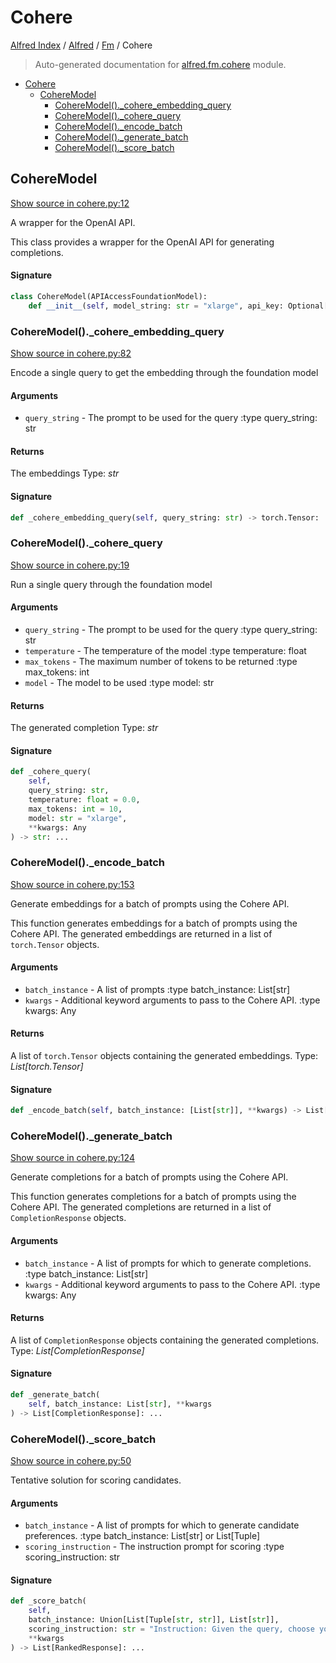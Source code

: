 # Cohere

[Alfred Index](../../README.md#alfred-index) / [Alfred](../index.md#alfred) / [Fm](./index.md#fm) / Cohere

> Auto-generated documentation for [alfred.fm.cohere](../../../alfred/fm/cohere.py) module.

- [Cohere](#cohere)
  - [CohereModel](#coheremodel)
    - [CohereModel()._cohere_embedding_query](#coheremodel()_cohere_embedding_query)
    - [CohereModel()._cohere_query](#coheremodel()_cohere_query)
    - [CohereModel()._encode_batch](#coheremodel()_encode_batch)
    - [CohereModel()._generate_batch](#coheremodel()_generate_batch)
    - [CohereModel()._score_batch](#coheremodel()_score_batch)

## CohereModel

[Show source in cohere.py:12](../../../alfred/fm/cohere.py#L12)

A wrapper for the OpenAI API.

This class provides a wrapper for the OpenAI API for generating completions.

#### Signature

```python
class CohereModel(APIAccessFoundationModel):
    def __init__(self, model_string: str = "xlarge", api_key: Optional[str] = None): ...
```

### CohereModel()._cohere_embedding_query

[Show source in cohere.py:82](../../../alfred/fm/cohere.py#L82)

Encode a single query to get the embedding through the foundation model

#### Arguments

- `query_string` - The prompt to be used for the query
:type query_string: str

#### Returns

The embeddings
Type: *str*

#### Signature

```python
def _cohere_embedding_query(self, query_string: str) -> torch.Tensor: ...
```

### CohereModel()._cohere_query

[Show source in cohere.py:19](../../../alfred/fm/cohere.py#L19)

Run a single query through the foundation model

#### Arguments

- `query_string` - The prompt to be used for the query
:type query_string: str
- `temperature` - The temperature of the model
:type temperature: float
- `max_tokens` - The maximum number of tokens to be returned
:type max_tokens: int
- `model` - The model to be used
:type model: str

#### Returns

The generated completion
Type: *str*

#### Signature

```python
def _cohere_query(
    self,
    query_string: str,
    temperature: float = 0.0,
    max_tokens: int = 10,
    model: str = "xlarge",
    **kwargs: Any
) -> str: ...
```

### CohereModel()._encode_batch

[Show source in cohere.py:153](../../../alfred/fm/cohere.py#L153)

Generate embeddings for a batch of prompts using the Cohere API.

This function generates embeddings for a batch of prompts using the Cohere API.
The generated embeddings are returned in a list of `torch.Tensor` objects.

#### Arguments

- `batch_instance` - A list of prompts
:type batch_instance: List[str]
- `kwargs` - Additional keyword arguments to pass to the Cohere API.
:type kwargs: Any

#### Returns

A list of `torch.Tensor` objects containing the generated embeddings.
Type: *List[torch.Tensor]*

#### Signature

```python
def _encode_batch(self, batch_instance: [List[str]], **kwargs) -> List[torch.Tensor]: ...
```

### CohereModel()._generate_batch

[Show source in cohere.py:124](../../../alfred/fm/cohere.py#L124)

Generate completions for a batch of prompts using the Cohere API.

This function generates completions for a batch of prompts using the Cohere API.
The generated completions are returned in a list of `CompletionResponse` objects.

#### Arguments

- `batch_instance` - A list of prompts for which to generate completions.
:type batch_instance: List[str]
- `kwargs` - Additional keyword arguments to pass to the Cohere API.
:type kwargs: Any

#### Returns

A list of `CompletionResponse` objects containing the generated completions.
Type: *List[CompletionResponse]*

#### Signature

```python
def _generate_batch(
    self, batch_instance: List[str], **kwargs
) -> List[CompletionResponse]: ...
```

### CohereModel()._score_batch

[Show source in cohere.py:50](../../../alfred/fm/cohere.py#L50)

Tentative solution for scoring candidates.

#### Arguments

- `batch_instance` - A list of prompts for which to generate candidate preferences.
:type batch_instance: List[str] or List[Tuple]
- `scoring_instruction` - The instruction prompt for scoring
:type scoring_instruction: str

#### Signature

```python
def _score_batch(
    self,
    batch_instance: Union[List[Tuple[str, str]], List[str]],
    scoring_instruction: str = "Instruction: Given the query, choose your answer from [[label_space]]:\nQuery:\n",
    **kwargs
) -> List[RankedResponse]: ...
```